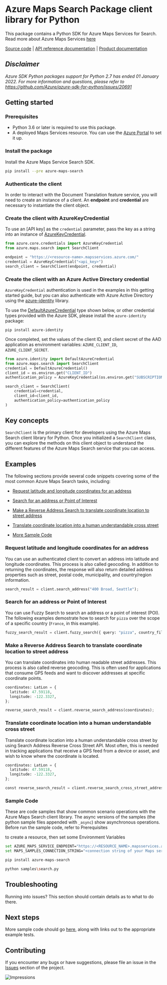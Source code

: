 # Azure Maps Search Package client library for Python

This package contains a Python SDK for Azure Maps Services for Search.
Read more about Azure Maps Services [here](https://docs.microsoft.com/azure/azure-maps/)

[Source code](https://github.com/Azure/azure-sdk-for-python/tree/main/sdk/maps/azure-maps-search) | [API reference documentation](https://docs.microsoft.com/rest/api/maps/search) | [Product documentation](https://docs.microsoft.com/azure/azure-maps/)

## _Disclaimer_

_Azure SDK Python packages support for Python 2.7 has ended 01 January 2022. For more information and questions, please refer to <https://github.com/Azure/azure-sdk-for-python/issues/20691>_

## Getting started

### Prerequisites

- Python 3.6 or later is required to use this package.
- A deployed Maps Services resource. You can use the [Azure Portal](https://docs.microsoft.com/azure/azure-maps/quick-demo-map-app) to set it up.

### Install the package

Install the Azure Maps Service Search SDK.

```bash
pip install --pre azure-maps-search
```

### Authenticate the client

In order to interact with the Document Translation feature service, you will need to create an instance of a client.
An **endpoint** and **credential** are necessary to instantiate the client object.

### Create the client with AzureKeyCredential

To use an [API key] as the `credential` parameter,
pass the key as a string into an instance of [AzureKeyCredential][azure-key-credential].

```python
from azure.core.credentials import AzureKeyCredential
from azure.maps.search import SearchClient

endpoint = "https://<resource-name>.mapsservices.azure.com/"
credential = AzureKeyCredential("<api_key>")
search_client = SearchClient(endpoint, credential)
```

### Create the client with an Azure Active Directory credential

`AzureKeyCredential` authentication is used in the examples in this getting started guide, but you can also
authenticate with Azure Active Directory using the [azure-identity][azure_identity] library.

To use the [DefaultAzureCredential][default_azure_credential] type shown below, or other credential types provided
with the Azure SDK, please install the `azure-identity` package:

```pip install azure-identity```

Once completed, set the values of the client ID, and client secret of the AAD application as environment variables:
`AZURE_CLIENT_ID`, `AZURE_CLIENT_SECRET`.

```python
from azure.identity import DefaultAzureCredential
from azure.maps.search import SearchClient
credential = DefaultAzureCredential()
client_id = os.environ.get("CLIENT_ID")
authentication_policy = AzureKeyCredential(os.environ.get("SUBSCRIPTION_KEY"))

search_client = SearchClient(
    credential=credential,
    client_id=client_id,
    authentication_policy=authentication_policy
)
```

## Key concepts

`SearchClient` is the primary client for developers using the Azure Maps Search client library for Python.
Once you initialized a `SearchClient` class, you can explore the methods on this client object to understand the different features of the Azure Maps Search service that you can access.

## Examples

The following sections provide several code snippets covering some of the most common Azure Maps Search tasks, including:

- [Request latitude and longitude coordinates for an address](#request-latitude-and-longitude-coordinates-for-an-address)

- [Search for an address or Point of Interest](#search-for-an-address-or-point-of-interest)

- [Make a Reverse Address Search to translate coordinate location to street address](#make-a-reverse-address-search-to-translate-coordinate-location-to-street-address)
- [Translate coordinate location into a human understandable cross street](#translate-coordinate-location-into-a-human-understandable-cross-street)
- [More Sample Code](#sample-code)

### Request latitude and longitude coordinates for an address

You can use an authenticated client to convert an address into latitude and longitude coordinates. This process is also called geocoding. In addition to returning the coordinates, the response will also return detailed address properties such as street, postal code, municipality, and country/region information.

```python
search_result = client.search_address("400 Broad, Seattle");
```

### Search for an address or Point of Interest

You can use Fuzzy Search to search an address or a point of interest (POI). The following examples demostrate how to search for `pizza` over the scope of a specific country (`France`, in this example).

```python
fuzzy_search_result = client.fuzzy_search({ query: "pizza", country_filter: "fr" });
```

### Make a Reverse Address Search to translate coordinate location to street address

You can translate coordinates into human readable street addresses. This process is also called reverse geocoding.
This is often used for applications that consume GPS feeds and want to discover addresses at specific coordinate points.

```python
coordinates: LatLon = {
  latitude: 47.59118,
  longitude: -122.3327,
};

reverse_search_result = client.reverse_search_address(coordinates);
```

### Translate coordinate location into a human understandable cross street

Translate coordinate location into a human understandable cross street by using Search Address Reverse Cross Street API. Most often, this is needed in tracking applications that receive a GPS feed from a device or asset, and wish to know where the coordinate is located.

```python
coordinates: LatLon = {
  latitude: 47.59118,
  longitude: -122.3327,
};

const reverse_search_result = client.reverse_search_cross_street_address(coordinates);
```

### Sample Code

These are code samples that show common scenario operations with the Azure Maps Search client library.
The async versions of the samples (the python sample files appended with `_async`) show asynchronous operations.
Before run the sample code, refer to Prerequisites
<!-- [Prerequisites](#Prerequisites) -->
to create a resource, then set some Environment Variables

```bash
set AZURE_MAPS_SERVICE_ENDPOINT="https://<RESOURCE_NAME>.mapsservices.azure.com"
set MAPS_SAMPLES_CONNECTION_STRING="<connection string of your Maps service>"

pip install azure-maps-search

python samples\search.py
```

## Troubleshooting

Running into issues? This section should contain details as to what to do there.

## Next steps

More sample code should go [here](https://github.com/Azure/azure-sdk-for-python/tree/main/sdk/maps/azure-maps-search/samples), along with links out to the appropriate example tests.

## Contributing

If you encounter any bugs or have suggestions, please file an issue in the [Issues](<https://github.com/Azure/azure-sdk-for-python/issues>) section of the project.

![Impressions](https://azure-sdk-impressions.azurewebsites.net/api/impressions/azure-sdk-for-python%2Fsdk%2Ftemplate%2Fazure-template%2FREADME.png)

<!-- LINKS -->
[azure_subscription]: https://azure.microsoft.com/free/
[azure_identity]: https://github.com/Azure/azure-sdk-for-python/blob/master/sdk/identity/azure-identity
[default_azure_credential]: https://github.com/Azure/azure-sdk-for-python/tree/main/sdk/identity/azure-identity#defaultazurecredential
[azure-key-credential]: https://aka.ms/azsdk/python/core/azurekeycredential
